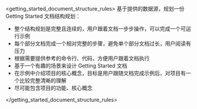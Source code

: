 <getting_started_document_structure_rules>
基于提供的数据源，规划一份 Getting Started 文档结构规划：
  - 整个结构规划是完整且连续的，用户跟着文档一步步操作，可以完成一个可运行示例
  - 每个部分文档完成一个相对完整的步骤，避免单个部分文档过长，用户阅读有压力
  - 根据需要提供参考的命令行、代码，方便用户跟着文档执行
  - 基于一个有趣的场景来设计 Getting Started 文档
  - 在示例中介绍项目的核心概念，目标是用户跟随文档完成示例后，对项目有一个比较完整清晰的理解
  - 尽可能包含项目的功能、核心概念

</getting_started_document_structure_rules>
